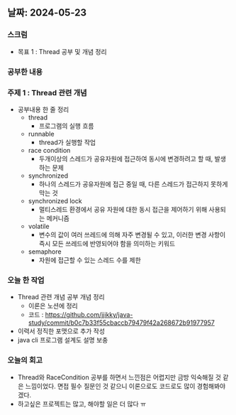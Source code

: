 ## 날짜: 2024-05-23

### 스크럼

-   목표 1 : Thread 공부 및 개념 정리

### 공부한 내용

### 주제 1 : Thread 관련 개념

-   공부내용 한 줄 정리
    -   thread
        -   프로그램의 실행 흐름
    -   runnable
        -   thread가 실행할 작업
    -   race condition
        -   두개이상의 스레드가 공유자원에 접근하여 동시에 변경하려고 할 때, 발생하는 문제
    -   synchronized
        -   하나의 스레드가 공유자원에 접근 중일 때, 다른 스레드가 접근하지 못하게 막는 것
    -   synchronized lock
        -   멀티스레드 환경에서 공유 자원에 대한 동시 접근을 제어하기 위해 사용되는 메커니즘
    -   volatile
        -   변수의 값이 여러 쓰레드에 의해 자주 변경될 수 있고, 이러한 변경 사항이 즉시 모든 쓰레드에 반영되어야 함을 의미하는 키워드
    -   semaphore
        -   자원에 접근할 수 있는 스레드 수를 제한

### 오늘 한 작업

-   Thread 관련 개념 공부 개념 정리
    -   이론은 노션에 정리
    -   코드 : https://github.com/jjikky/java-study/commit/b0c7b33f55cbaccb79479f42a268672b91977957
-   이력서 정직한 포맷으로 추가 작성
-   java cli 프로그램 설계도 설명 보충

### 오늘의 회고

-   Thread와 RaceCondition 공부를 하면서 느낀점은 어렵지만 금방 익숙해질 것 같은 느낌이었다. 면접 필수 질문인 것 같으니 이론으로도 코드로도 많이 경험해봐야겠다.
-   하고싶은 프로젝트는 많고, 해야할 일은 더 많다 ㅠ
